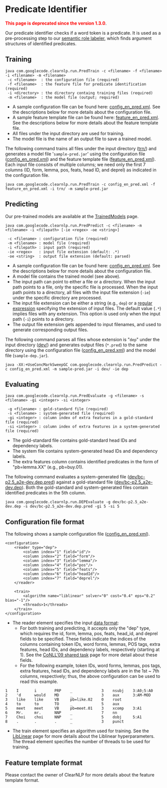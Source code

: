 # Predicate Identifier #

<font color='red'><b>This page is deprecated since the version 1.3.0</b></font>.

Our predicate identifier checks if a word token is a predicate.  It is used as a pre-processing step to our [semantic role labeler](SRLLabeler.md), which finds argument structures of identified predicates.

## Training ##

```
java com.googlecode.clearnlp.run.PredTrain -c <filename> -f <filename> -i <filename> -m <filename>
 -c <filename>  : the configuration file (required)
 -f <filename>  : the feature file for predicate identification (required)
 -i <directory> : the directory containg training files (required)
 -m <filename>  : the model file (output; required)
```

  * A sample configuration file can be found here: [config\_en\_pred.xml](http://clearnlp.googlecode.com/git/src/main/resources/configure/config_en_pred.xml).  See the descriptions below for more details about the configuration file.
  * A sample feature template file can be found here: [feature\_en\_pred.xml](http://clearnlp.googlecode.com/git/src/main/resources/feature/feature_en_pred.xml).  See the descriptions below for more details about the feature template file.
  * All files under the input directory are used for training.
  * The model file is the name of an output file to save a trained model.

The following command trains all files under the input directory ([trn/](http://clearnlp.googlecode.com/git/src/main/resources/sample-dev/trn)) and generates a model file '`sample-pred.jar`' using the configuration file ([config\_en\_pred.xml](http://clearnlp.googlecode.com/git/src/main/resources/configure/config_en_pred.xml)) and the feature template file ([feature\_en\_pred.xml](http://clearnlp.googlecode.com/git/src/main/resources/feature/feature_en_pred.xml)).  Each input file consists of multiple columns; we need only the first 7 columns (ID, form, lemma, pos, feats, head ID, and deprel) as indicated in the configuration file.
```
java com.googlecode.clearnlp.run.PredTrain -c config_en_pred.xml -f feature_en_pred.xml -i trn/ -m sample-pred.jar
```

## Predicting ##

Our pre-trained models are available at the [TrainedModels](TrainedModels.md) page.

```
java com.googlecode.clearnlp.run.PredPredict -c <filename> -m <filename> -i <filepath> [-ie <regex> -oe <string>]

 -c <filename> : configuration file (required)
 -m <filename> : model file (required)
 -i <filepath> : input path (required)
 -ie <regex>   : input file extension (default: .*)
 -oe <string>  : output file extension (default: parsed)
```
  * A sample configuration file can be found here: [config\_en\_pred.xml](http://clearnlp.googlecode.com/git/src/main/resources/configure/config_en_pred.xml).  See the descriptions below for more details about the configuration file.
  * A model file contains the trained model (see above).
  * The input path can point to either a file or a directory.  When the input path points to a file, only the specific file is processed.  When the input path points to a directory, all files with the input file extension (`-ie`) under the specific directory are processed.
  * The input file extension can be either a string (e.g., `dep`) or a [regular expression](http://docs.oracle.com/javase/6/docs/api/java/util/regex/Pattern.html) specifying the extension of input files.  The default value (`.*`) implies files with any extension.  This option is used only when the input path (`-i`) points to a directory.
  * The output file extension gets appended to input filenames, and used to generate corresponding output files.

The following command parses all files whose extension is "`dep`" under the input directory ([dev/](http://clearnlp.googlecode.com/git/src/main/resources/sample-dev/dev)) and generates output files (`*.pred`) to the same directory using the configuration file ([config\_en\_pred.xml](http://clearnlp.googlecode.com/git/src/main/resources/configure/config_en_pred.xml)) and the model file (`sample-dep.jar`).

```
java -XX:+UseConcMarkSweepGC com.googlecode.clearnlp.run.PredPredict -c config_en_pred.xml -m sample-pred.jar -i dev/ -ie dep
```

## Evaluating ##

```
java com.googlecode.clearnlp.run.PredEvaluate -g <filename> -s <filename> -gi <integer> -si <integer>

 -g <filename> : gold-standard file (required)
 -s <filename> : system-generated file (required)
 -gi <integer> : column index of extra features in a gold-standard file (required)
 -si <integer> : column index of extra features in a system-generated file (required)
```

  * The gold-standard file contains gold-standard head IDs and dependency labels.
  * The system file contains system-generated head IDs and dependency labels.
  * The extra features column contains identified predicates in the form of "pb=lemma.XX" (e.g., pb=buy.01).

The following command evaluates a system-generated file ([dev/bc-p2.5\_a2e-dev.dep.pred](http://clearnlp.googlecode.com/git/src/main/resources/sample-dev/dev/bc-p2.5_a2e-dev.dep.pred)) against a gold-standard file ([dev/bc-p2.5\_a2e-dev.dep](http://clearnlp.googlecode.com/git/src/main/resources/sample-dev/dev/bc-p2.5_a2e-dev.dep)).  Both the gold-standard and system-generated files contain identified predicates in the 5th column.

```
java com.googlecode.clearnlp.run.DEPEvaluate -g dev/bc-p2.5_a2e-dev.dep -s dev/bc-p2.5_a2e-dev.dep.pred -gi 5 -si 5
```

## Configuration file format ##

The following shows a sample configuration file ([config\_en\_pred.xml](http://clearnlp.googlecode.com/git/src/main/resources/configure/config_en_pred.xml)).

```
<configuration>
    <reader type="dep">
        <column index="1" field="id"/>
        <column index="2" field="form"/>
        <column index="3" field="lemma"/>
        <column index="4" field="pos"/>
        <column index="5" field="feats"/>
        <column index="6" field="headId"/>
        <column index="7" field="deprel"/>
    </reader>

    <train>
        <algorithm name="liblinear" solver="0" cost="0.4" eps="0.2" bias="-1"/>
        <threads>1</threads>
    </train>
</configuration>
```

  * The reader element specifies the input [data format](DataFormat.md):
    * For both training and predicting, it accepts only the "dep" type, which requires the id, form, lemma, pos, feats, head\_id, and deprel fields to be specified.  These fields indicate the indices of the columns containing token IDs, word forms, lemmas, POS tags, extra features, head IDs, and dependency labels, respectively (starting at 1).  See the [CoNLL'09 shared task](http://ufal.mff.cuni.cz/conll2009-st/task-description.html) page for more detail about these fields.
    * For the following example, token IDs, word forms, lemmas, pos tags, extra features, head IDs, and dependency labels are in the 1st ~ 7th columns, respectively; thus, the above configuration can be used to read this example.

```
1    I       i        PRP    _             3    nsubj    3:A0;5:A0
2    'd      would    MD     _             3    aux      3:AM-MOD
3    like    like     VB     pb=like.02    0    root
4    to      to       TO     _             5    aux
5    meet    meet     VB     pb=meet.01    3    xcomp    3:A1
6    Mr.     mr.      NNP    _             7    nn
7    Choi    choi     NNP    _             5    dobj     5:A1
8    .       .        .      _             3    punct
```

  * The train element specifies an algorithm used for training.  See the [LibLinear](LibLinear.md) page for more details about the Liblinear hyperparameters.  The thread element specifies the number of threads to be used for training.

## Feature template format ##

Please contact the owner of ClearNLP for more details about the feature template format.